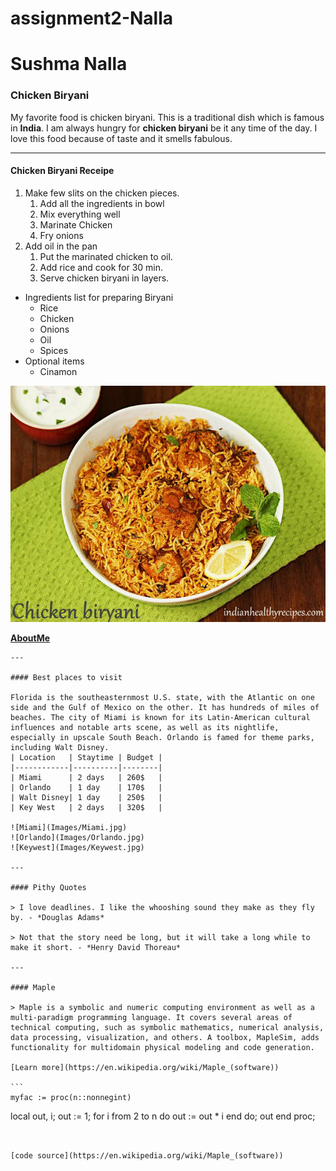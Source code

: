 # assignment2-Nalla
# Sushma Nalla
### Chicken Biryani 

My favorite food is chicken biryani. This is a traditional dish which is famous in **India**. I am always hungry for **chicken biryani** be it any time of the day. I love this food because of taste and it smells fabulous.

---

#### Chicken Biryani Receipe

1. Make few slits on the chicken pieces.     
    1. Add all the ingredients in bowl
    2. Mix everything well 
    3. Marinate Chicken
    4. Fry onions
2. Add oil in the pan 
    1. Put the marinated chicken to oil.
    2. Add rice and cook for 30 min.
    3. Serve chicken biryani in layers.

* Ingredients list for preparing Biryani
    * Rice
    * Chicken
    * Onions
    * Oil
    * Spices
* Optional items
    * Cinamon
    
    
![chickenbiryani](Images/chickenbiryani.jpg)

 
**[AboutMe](AboutME.md)**

    ---

    #### Best places to visit

    Florida is the southeasternmost U.S. state, with the Atlantic on one side and the Gulf of Mexico on the other. It has hundreds of miles of beaches. The city of Miami is known for its Latin-American cultural influences and notable arts scene, as well as its nightlife, especially in upscale South Beach. Orlando is famed for theme parks, including Walt Disney.
    | Location   | Staytime | Budget |
    |------------|----------|--------|
    | Miami      | 2 days   | 260$   |
    | Orlando    | 1 day    | 170$   |
    | Walt Disney| 1 day    | 250$   |
    | Key West   | 2 days   | 320$   |
    
    ![Miami](Images/Miami.jpg)
    ![Orlando](Images/Orlando.jpg)
    ![Keywest](Images/Keywest.jpg)

    ---

    #### Pithy Quotes

    > I love deadlines. I like the whooshing sound they make as they fly by. - *Douglas Adams*

    > Not that the story need be long, but it will take a long while to make it short. - *Henry David Thoreau*

    ---

    #### Maple

    > Maple is a symbolic and numeric computing environment as well as a multi-paradigm programming language. It covers several areas of technical computing, such as symbolic mathematics, numerical analysis, data processing, visualization, and others. A toolbox, MapleSim, adds functionality for multidomain physical modeling and code generation.
    
    [Learn more](https://en.wikipedia.org/wiki/Maple_(software))

    ```
    myfac := proc(n::nonnegint)
   local out, i;
   out := 1;
   for i from 2 to n do
       out := out * i
   end do;
   out
   end proc;

   ```


[code source](https://en.wikipedia.org/wiki/Maple_(software))








     










